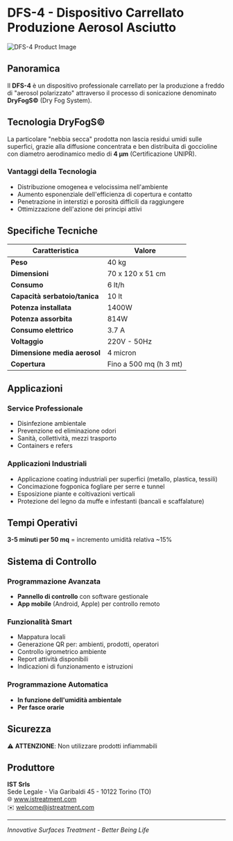# DFS-4 - Dispositivo Carrellato Produzione Aerosol Asciutto

![DFS-4 Product Image](/img/docs/dfs-4/page1_img1.jpeg)

## Panoramica

Il **DFS-4** è un dispositivo professionale carrellato per la produzione a freddo di "aerosol polarizzato" attraverso il processo di sonicazione denominato **DryFogS©** (Dry Fog System).

## Tecnologia DryFogS©


La particolare "nebbia secca" prodotta non lascia residui umidi sulle superfici, grazie alla diffusione concentrata e ben distribuita di goccioline con diametro aerodinamico medio di **4 μm** (Certificazione UNIPR).

### Vantaggi della Tecnologia
- Distribuzione omogenea e velocissima nell'ambiente
- Aumento esponenziale dell'efficienza di copertura e contatto
- Penetrazione in interstizi e porosità difficili da raggiungere
- Ottimizzazione dell'azione dei principi attivi

## Specifiche Tecniche

| Caratteristica | Valore |
|---|---|
| **Peso** | 40 kg |
| **Dimensioni** | 70 x 120 x 51 cm |
| **Consumo** | 6 lt/h |
| **Capacità serbatoio/tanica** | 10 lt |
| **Potenza installata** | 1400W |
| **Potenza assorbita** | 814W |
| **Consumo elettrico** | 3.7 A |
| **Voltaggio** | 220V - 50Hz |
| **Dimensione media aerosol** | 4 micron |
| **Copertura** | Fino a 500 mq (h 3 mt) |

## Applicazioni

### Service Professionale
- Disinfezione ambientale
- Prevenzione ed eliminazione odori
- Sanità, collettività, mezzi trasporto
- Containers e refers

### Applicazioni Industriali
- Applicazione coating industriali per superfici (metallo, plastica, tessili)
- Concimazione fogponica fogliare per serre e tunnel
- Esposizione piante e coltivazioni verticali
- Protezione del legno da muffe e infestanti (bancali e scaffalature)

## Tempi Operativi

**3-5 minuti per 50 mq** = incremento umidità relativa ~15%

## Sistema di Controllo

### Programmazione Avanzata
- **Pannello di controllo** con software gestionale
- **App mobile** (Android, Apple) per controllo remoto

### Funzionalità Smart
- Mappatura locali
- Generazione QR per: ambienti, prodotti, operatori
- Controllo igrometrico ambiente
- Report attività disponibili
- Indicazioni di funzionamento e istruzioni

### Programmazione Automatica
- **In funzione dell'umidità ambientale**
- **Per fasce orarie**

## Sicurezza

⚠️ **ATTENZIONE**: Non utilizzare prodotti infiammabili

## Produttore


**IST Srls**  
Sede Legale - Via Garibaldi 45 - 10122 Torino (TO)  
🌐 www.istreatment.com  
✉️ welcome@istreatment.com

---

*Innovative Surfaces Treatment - Better Being Life*
